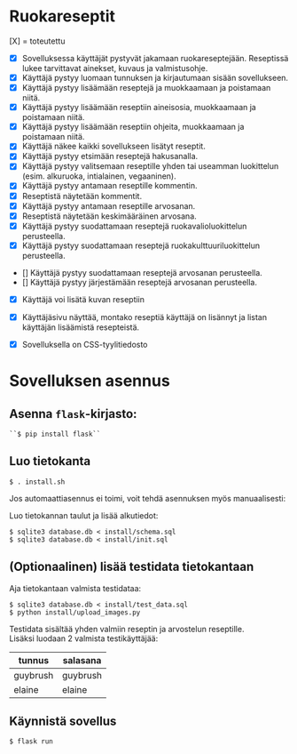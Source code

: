 # Ruokareseptit

[X] = toteutettu      

* [X] Sovelluksessa käyttäjät pystyvät jakamaan ruokareseptejään. Reseptissä lukee tarvittavat ainekset, kuvaus ja valmistusohje.
* [X] Käyttäjä pystyy luomaan tunnuksen ja kirjautumaan sisään sovellukseen.
* [X] Käyttäjä pystyy lisäämään reseptejä ja muokkaamaan ja poistamaan niitä.
* [X] Käyttäjä pystyy lisäämään reseptiin aineisosia, muokkaamaan ja poistamaan niitä.
* [X] Käyttäjä pystyy lisäämään reseptiin ohjeita, muokkaamaan ja poistamaan niitä.
* [X] Käyttäjä näkee kaikki sovellukseen lisätyt reseptit.
* [X] Käyttäjä pystyy etsimään reseptejä hakusanalla.
* [X] Käyttäjä pystyy valitsemaan reseptille yhden tai useamman luokittelun (esim. alkuruoka, intialainen, vegaaninen).
* [X] Käyttäjä pystyy antamaan reseptille kommentin.
* [X] Reseptistä näytetään kommentit.
* [X] Käyttäjä pystyy antamaan reseptille arvosanan.
* [X] Reseptistä näytetään keskimääräinen arvosana.
* [X] Käyttäjä pystyy suodattamaan reseptejä ruokavalioluokittelun perusteella.
* [X] Käyttäjä pystyy suodattamaan reseptejä ruokakulttuuriluokittelun perusteella.
* [] Käyttäjä pystyy suodattamaan reseptejä arvosanan perusteella.
* [] Käyttäjä pystyy järjestämään reseptejä arvosanan perusteella.
* [X] Käyttäjä voi lisätä kuvan reseptiin
* [X] Käyttäjäsivu näyttää, montako reseptiä käyttäjä on lisännyt ja listan käyttäjän lisäämistä resepteistä.
* [X] Sovelluksella on CSS-tyylitiedosto


# Sovelluksen asennus 

## Asenna `flask`-kirjasto:    
    ``$ pip install flask``

## Luo tietokanta
   
``$ . install.sh``

Jos automaattiasennus ei toimi, voit tehdä asennuksen myös manuaalisesti:

Luo tietokannan taulut ja lisää alkutiedot: 
````
$ sqlite3 database.db < install/schema.sql
$ sqlite3 database.db < install/init.sql
````

## (Optionaalinen) lisää testidata tietokantaan

Aja tietokantaan valmista testidataa:
````
$ sqlite3 database.db < install/test_data.sql
$ python install/upload_images.py
````

Testidata sisältää yhden valmiin reseptin ja arvostelun reseptille.    
Lisäksi luodaan 2 valmista testikäyttäjää:

|tunnus|salasana|
|-|-|
|guybrush|guybrush|
|elaine|elaine|

## Käynnistä sovellus    
`` $ flask run ``
